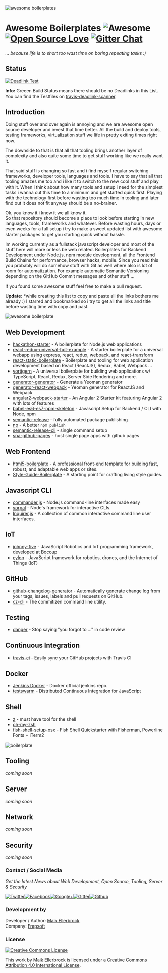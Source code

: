 ![awesome boilerplates](https://github.frapsoft.com/top/open-source-v1.png)

# Awesome Boilerplates ![Awesome](https://cdn.rawgit.com/sindresorhus/awesome/d7305f38d29fed78fa85652e3a63e154dd8e8829/media/badge.svg) [![Open Source Love](https://badges.frapsoft.com/os/v1/open-source.svg?v=102)](https://github.com/ellerbrock/open-source-badges/) [![Gitter Chat](https://badges.gitter.im/frapsoft/frapsoft.svg)](https://gitter.im/frapsoft/frapsoft/)

_... because life is to short too wast time on boring repeating tasks :)_

## Status

[![Deadlink Test](https://travis-ci.org/ellerbrock/awesome-boilerplates.svg?branch=master)](https://travis-ci.org/ellerbrock/awesome-boilerplates)

**Info:** Greeen Build Status means there should be no Deadlinks in this List.<br>
You can find the Testfiles on [travis-deadlink-scanner](https://github.com/ellerbrock/travis-deadlink-scanner).

## Introduction

Doing stuff over and over again is annoying and we are awesome open source developer and invest that time better. All the build and deploy tools, testing frameworks, virtualization stuff we life in pretty exiting times right now.

The downside to that is that all that tooling brings another layer of complexity and also quite some time to get stuff working like we really want it.

That said stuff is changing so fast and i find myself regular switching frameworks, developer tools, languages and tools. I have to say that all that tooling amazes me too and i like it to switch to the new cool stuff and play with it. When i think about how many tools and setup i need for the simplest tasks i wanna cut this time to a minimum and get started quick first. Playing with the technology first before wasting too much time in tooling and later find out it does not fit anyway should be a no-brainer.

Ok, you know it i know it we all know it.<br>
So that repository should become a place to look before starting in new languages, tools, frameworks and whatever. Before wasting hours, days or even weeks for a full setup i try to make a sweet updated list with awesome starter packages to get you starting quick without hassle.

Im working currently as a fullstack javascript developer and most of the stuff here will more or less be web related. Boilerplates for Backend Development under Node.js, npm module development, all the Frontend Build Chains for performance, browser hacks, mobile. Since you read this you probably will do somehow stuff with Git as well where also is lot of room for automatization. For example automatic Semantic Versioning depending on the GitHub Commit messages and other stuff ...

If you found some awesome stuff feel free to make a pull request.

**Update:** *while creating this list to copy and paste all the links bothers me already :) I starred and bookmarked so i try to get all the links and title before wasting time with copy and past.

![awesome boilerplate](http://i.giphy.com/l0HlMr2G3EKFgpUY0.gif)

## Web Development

- [hackathon-starter](https://github.com/sahat/hackathon-starter) - A boilerplate for Node.js web applications
- [react-redux-universal-hot-example](https://github.com/erikras/react-redux-universal-hot-example) - A starter boilerplate for a universal webapp using express, react, redux, webpack, and react-transform
- [react-static-boilerplate](https://github.com/kriasoft/react-static-boilerplate) - Boilerplate and tooling for web application development based on React (ReactJS), Redux, Babel, Webpack ...
- [vortigern](https://github.com/barbar/vortigern) - A universal boilerplate for building web applications w/ TypeScript, React, Redux, Server Side Rendering and more.
- [generator-generator](https://github.com/yeoman/generator-generator) - Generate a Yeoman generator
- [generator-react-webpack](https://github.com/react-webpack-generators/generator-react-webpack) - Yeoman generator for ReactJS and Webpack
- [angular2-webpack-starter](https://github.com/AngularClass/angular2-webpack-starter) - An Angular 2 Starter kit featuring Angular 2 with lots of features
- [babel-es6-es7-npm-skeleton](https://github.com/ellerbrock/babel-es6-es7-npm-skeleton) - Javascript Setup for Backend / CLI with Node, npm
- [semantic-release](https://github.com/semantic-release/semantic-release) - fully automated package publishing
- [np](https://github.com/sindresorhus/np) - A better `npm publish`
- [semantic-release-cli](https://github.com/semantic-release/cli) - single command setup
- [spa-github-pages](https://github.com/rafrex/spa-github-pages) - host single page apps with github pages

## Web Frontend

- [html5-boilerplate](https://github.com/h5bp/html5-boilerplate) - A professional front-end template for building fast, robust, and adaptable web apps or sites.
- [Style-Guide-Boilerplate](https://github.com/bjankord/Style-Guide-Boilerplate) - A starting point for crafting living style guides.

## Javascript CLI

- [commander.js](https://github.com/tj/commander.js/) - Node.js command-line interfaces made easy
- [vorpal](https://github.com/dthree/vorpal) - Node's framework for interactive CLIs.
- [Inquirer.js](https://github.com/sboudrias/Inquirer.js) - A collection of common interactive command line user interfaces.

## IoT

- [johnny-five](https://github.com/rwaldron/johnny-five) - JavaScript Robotics and IoT programming framework, developed at Bocoup
- [cylon](https://github.com/hybridgroup/cylon) - JavaScript framework for robotics, drones, and the Internet of Things (IoT)

## GitHub

- [github-changelog-generator](https://github.com/skywinder/github-changelog-generator) - Automatically generate change log from your tags, issues, labels and pull requests on GitHub.
- [cz-cli](https://github.com/commitizen/cz-cli) - The commitizen command line utility.

## Testing

- [danger](https://github.com/danger/danger) - Stop saying "you forgot to ..." in code review

## Continuous Integration

- [travis-ci](https://travis-ci.org/) - Easily sync your GitHub projects with Travis CI

## Docker

- [Jenkins Docker](https://github.com/jenkinsci/docker) - Docker official jenkins repo.
- [testswarm](https://github.com/jquery/testswarm) - Distributed Continuous Integration for JavaScript

## Shell

- [z](https://github.com/rupa/z) - must have tool for the shell
- [oh-my-zsh](https://github.com/robbyrussell/oh-my-zsh)
- [fish-shell-setup-osx](https://github.com/ellerbrock/fish-shell-setup-osx) - Fish Shell Quickstarter with Fisherman, Powerline Fonts + iTerm2

![boilerplate](http://i.giphy.com/yoJC2xLT6aupKwf1Je.gif)

## Tooling

_coming soon_

## Server

_coming soon_

## Network

_coming soon_

## Security

_coming soon_

### Contact / Social Media

_Get the latest News about Web Development, Open Source, Tooling, Server & Security_

[![Twitter](https://github.frapsoft.com/social/twitter.png)](https://twitter.com/frapsoft/)[![Facebook](https://github.frapsoft.com/social/facebook.png)](https://www.facebook.com/frapsoft/)[![Google+](https://github.frapsoft.com/social/google-plus.png)](https://plus.google.com/116540931335841862774)[![Gitter](https://github.frapsoft.com/social/gitter.png)](https://gitter.im/frapsoft/frapsoft/)[![Github](https://github.frapsoft.com/social/github.png)](https://github.com/ellerbrock/)

### Development by

Developer / Author: [Maik Ellerbrock](https://github.com/ellerbrock/)<br>
Company: [Frapsoft](https://github.com/frapsoft/)

### License

[![Creative Commons License](https://i.creativecommons.org/l/by/4.0/88x31.png)](http://creativecommons.org/licenses/by/4.0/)<br>

This work by [Maik Ellerbrock](https://github.com/ellerbrock/) is licensed under a [Creative Commons Attribution 4.0 International License](http://creativecommons.org/licenses/by/4.0/).
